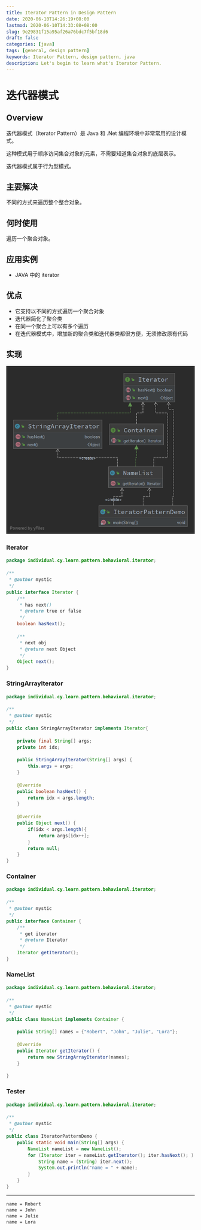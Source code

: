 ```yaml
---
title: Iterator Pattern in Design Pattern
date: 2020-06-10T14:26:19+08:00
lastmod: 2020-06-10T14:33:08+08:00
slug: 9e29831f15a95af26a76bdc7f5bf18d6
draft: false
categories: [java]
tags: [general, design pattern]
keywords: Iterator Pattern, design pattern, java
description: Let's begin to learn what's Iterator Pattern.
---
```

# 迭代器模式

## Overview

迭代器模式（Iterator Pattern）是 Java 和 .Net 编程环境中非常常用的设计模式。

这种模式用于顺序访问集合对象的元素，不需要知道集合对象的底层表示。

迭代器模式属于行为型模式。

## 主要解决

不同的方式来遍历整个整合对象。

## 何时使用

遍历一个聚合对象。

## 应用实例

- JAVA 中的 iterator

## 优点

- 它支持以不同的方式遍历一个聚合对象
- 迭代器简化了聚合类
- 在同一个聚合上可以有多个遍历
- 在迭代器模式中，增加新的聚合类和迭代器类都很方便，无须修改原有代码

## 实现

![Iterator Pattern](assets/iterator-pattern.png)

### Iterator

```java
package individual.cy.learn.pattern.behavioral.iterator;

/**
 * @author mystic
 */
public interface Iterator {
    /**
     * has next()
     * @return true or false
     */
    boolean hasNext();

    /**
     * next obj
     * @return next Object
     */
    Object next();
}
```

### StringArrayIterator

```java
package individual.cy.learn.pattern.behavioral.iterator;

/**
 * @author mystic
 */
public class StringArrayIterator implements Iterator{

    private final String[] args;
    private int idx;

    public StringArrayIterator(String[] args) {
        this.args = args;
    }

    @Override
    public boolean hasNext() {
        return idx < args.length;
    }

    @Override
    public Object next() {
        if(idx < args.length){
            return args[idx++];
        }
        return null;
    }
}
```

### Container

```java
package individual.cy.learn.pattern.behavioral.iterator;

/**
 * @author mystic
 */
public interface Container {
    /**
     * get iterator
     * @return Iterator
     */
    Iterator getIterator();
}
```

### NameList

```java
package individual.cy.learn.pattern.behavioral.iterator;

/**
 * @author mystic
 */
public class NameList implements Container {

    public String[] names = {"Robert", "John", "Julie", "Lora"};

    @Override
    public Iterator getIterator() {
        return new StringArrayIterator(names);
    }

}
```

### Tester

```java
package individual.cy.learn.pattern.behavioral.iterator;

/**
 * @author mystic
 */
public class IteratorPatternDemo {
    public static void main(String[] args) {
        NameList nameList = new NameList();
        for (Iterator iter = nameList.getIterator(); iter.hasNext(); ) {
            String name = (String) iter.next();
            System.out.println("name = " + name);
        }
    }
}
```

---

```text
name = Robert
name = John
name = Julie
name = Lora
```
